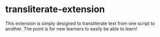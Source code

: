 # transliterate-extension
This extension is simply designed to transliterate text from one script to another. The point is for new learners to easily be able to learn!
